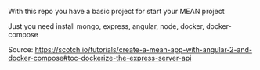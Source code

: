 With this repo you have a basic project for start your MEAN project

Just you need install 
mongo, 
express, 
angular, 
node,
docker,
docker-compose

Source:
https://scotch.io/tutorials/create-a-mean-app-with-angular-2-and-docker-compose#toc-dockerize-the-express-server-api
